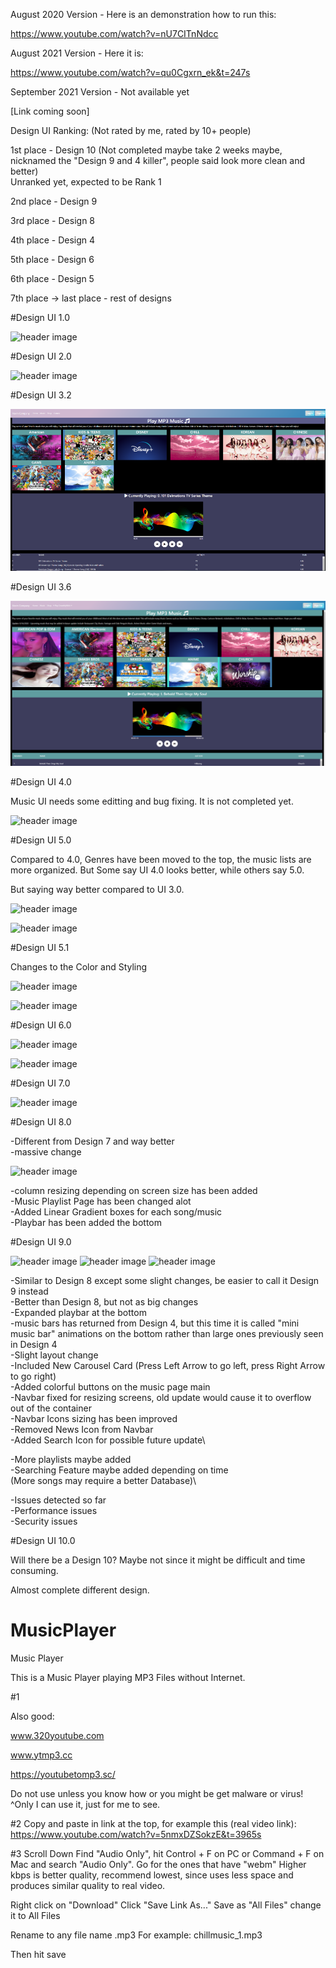 
August 2020 Version - Here is an demonstration how to run this:

https://www.youtube.com/watch?v=nU7CITnNdcc

August 2021 Version - Here it is:

https://www.youtube.com/watch?v=qu0Cgxrn_ek&t=247s

September 2021 Version - Not available yet

[Link coming soon]

Design UI Ranking: (Not rated by me, rated by 10+ people)

1st place - Design 10 (Not completed maybe take 2 weeks maybe, nicknamed the "Design 9 and 4 killer", people said look more clean and better)\
Unranked yet, expected to be Rank 1

2nd place - Design 9

3rd place - Design 8

4th place - Design 4

5th place - Design 6

6th place - Design 5

7th place -> last place - rest of designs

#Design UI 1.0

![header image](https://github.com/KevinCompany-CodingOfficial/MusicPlayer/blob/master/images/music-ui-1.0.png)

#Design UI 2.0

![header image](https://github.com/KevinCompany-CodingOfficial/MusicPlayer/blob/master/images/music-ui-2.0.png)

#Design UI 3.2

![header image](https://github.com/CodingWithKevin/MusicPlayer/blob/master/images/test-image.png)

#Design UI 3.6

![header image](https://github.com/CodingWithKevin/MusicPlayer/blob/master/images/musicplayer-ui-3.6.png)

#Design UI 4.0

Music UI needs some editting and bug fixing. It is not completed yet.

![header image](https://github.com/KevinCompany-CodingOfficial/MusicPlayer/blob/master/images/music-ui-4.0.png)

#Design UI 5.0

Compared to 4.0, Genres have been moved to the top, the music lists are more organized. But Some say UI 4.0 looks better, while others say 5.0.

But saying way better compared to UI 3.0.

![header image](https://github.com/KevinCompany-CodingOfficial/MusicPlayer/blob/master/images/Screen%20Shot%202021-08-24%20at%205.42.48%20PM.png)

![header image](https://github.com/KevinCompany-CodingOfficial/MusicPlayer/blob/master/images/Screen%20Shot%202021-08-24%20at%206.10.48%20PM.png)

#Design UI 5.1

Changes to the Color and Styling

![header image](https://github.com/KevinCompany-CodingOfficial/MusicPlayer/blob/master/images/UI%205.1%20p1.png)

![header image](https://github.com/KevinCompany-CodingOfficial/MusicPlayer/blob/master/images/UI%205.1%20p2.png)

#Design UI 6.0

![header image](https://github.com/KevinCompany-CodingOfficial/MusicPlayer/blob/master/images/UI-6.0-p1.png)

![header image](https://github.com/KevinCompany-CodingOfficial/MusicPlayer/blob/master/images/UI-6.0-p2.png)


#Design UI 7.0

![header image](https://github.com/KevinCompany-CodingOfficial/MusicPlayer/blob/master/images/UI-7.0.jpeg)

#Design UI 8.0

-Different from Design 7 and way better\
-massive change

![header image](https://github.com/KevinCompany-CodingOfficial/MusicPlayer/blob/master/images/UI-8.0.jpeg)

-column resizing depending on screen size has been added\
-Music Playlist Page has been changed alot\
-Added Linear Gradient boxes for each song/music\
-Playbar has been added the bottom

#Design UI 9.0

![header image](https://github.com/KevinCompany-CodingOfficial/MusicPlayer/blob/master/images/UI-9.0.jpeg)
![header image](https://github.com/KevinCompany-CodingOfficial/MusicPlayer/blob/master/images/UI-9.0-p2.jpeg)
![header image](https://github.com/KevinCompany-CodingOfficial/MusicPlayer/blob/master/images/UI-9.0-p3.jpeg)

-Similar to Design 8 except some slight changes, be easier to call it Design 9 instead\
-Better than Design 8, but not as big changes\
-Expanded playbar at the bottom\
-music bars has returned from Design 4, but this time it is called "mini music bar" animations on the bottom rather than large ones previously seen in Design 4\
-Slight layout change\
-Included New Carousel Card (Press Left Arrow to go left, press Right Arrow to go right)\
-Added colorful buttons on the music page main\
-Navbar fixed for resizing screens, old update would cause it to overflow out of the container\
-Navbar Icons sizing has been improved\
-Removed News Icon from Navbar\
-Added Search Icon for possible future update\

-More playlists maybe added\
-Searching Feature maybe added depending on time\
(More songs may require a better Database)\

-Issues detected so far\
-Performance issues\
-Security issues

#Design UI 10.0

Will there be a Design 10? Maybe not since it might be difficult and time consuming.

Almost complete different design.


# MusicPlayer

Music Player

This is a Music Player playing MP3 Files without Internet.

#1

Also good:


www.320youtube.com

www.ytmp3.cc

https://youtubetomp3.sc/

Do not use unless you know how or you might be get malware or virus! 
^Only I can use it, just for me to see.

#2
Copy and paste in link at the top, for example this (real video link):
https://www.youtube.com/watch?v=5nmxDZSokzE&t=3965s

#3
Scroll Down Find "Audio Only", hit Control + F on PC or Command + F on Mac and search "Audio Only".
Go for the ones that have "webm"
Higher kbps is better quality, recommend lowest, since uses less space and produces similar quality to real video.

Right click on "Download"
Click "Save Link As..."
Save as "All Files" change it to All Files

Rename to any file name .mp3
For example: chillmusic_1.mp3

Then hit save






